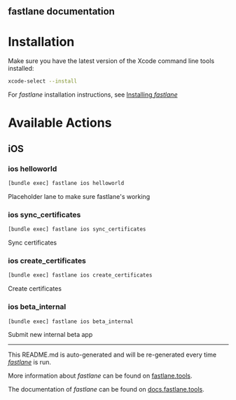 fastlane documentation
----

# Installation

Make sure you have the latest version of the Xcode command line tools installed:

```sh
xcode-select --install
```

For _fastlane_ installation instructions, see [Installing _fastlane_](https://docs.fastlane.tools/#installing-fastlane)

# Available Actions

## iOS

### ios helloworld

```sh
[bundle exec] fastlane ios helloworld
```

Placeholder lane to make sure fastlane's working

### ios sync_certificates

```sh
[bundle exec] fastlane ios sync_certificates
```

Sync certificates

### ios create_certificates

```sh
[bundle exec] fastlane ios create_certificates
```

Create certificates

### ios beta_internal

```sh
[bundle exec] fastlane ios beta_internal
```

Submit new internal beta app

----

This README.md is auto-generated and will be re-generated every time [_fastlane_](https://fastlane.tools) is run.

More information about _fastlane_ can be found on [fastlane.tools](https://fastlane.tools).

The documentation of _fastlane_ can be found on [docs.fastlane.tools](https://docs.fastlane.tools).
